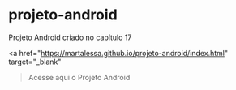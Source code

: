 # projeto-android
Projeto Android criado no capítulo 17

<a href="https://martalessa.github.io/projeto-android/index.html" target="_blank"
> Acesse aqui o Projeto Android </a>
